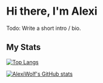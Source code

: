 # Hi there, I'm Alexi  

Todo: Write a short intro / bio.

## My Stats 

[![Top Langs](https://github-readme-stats.vercel.app/api/top-langs/?username=AlexiWolf&layout=compact&)](https://github.com/anuraghazra/github-readme-stats)

[![AlexiWolf's GitHub stats](https://github-readme-stats.vercel.app/api?username=AlexiWolf&count_private=true)](https://github.com/anuraghazra/github-readme-stats)

<!--
**AlexiWolf/AlexiWolf** is a ✨ _special_ ✨ repository because its `README.md` (this file) appears on your GitHub profile.

Here are some ideas to get you started:

- 🔭 I’m currently working on ...
- 🌱 I’m currently learning ...
- 👯 I’m looking to collaborate on ...
- 🤔 I’m looking for help with ...
- 💬 Ask me about ...
- 📫 How to reach me: ...
- 😄 Pronouns: ...
- ⚡ Fun fact: ...
-->
